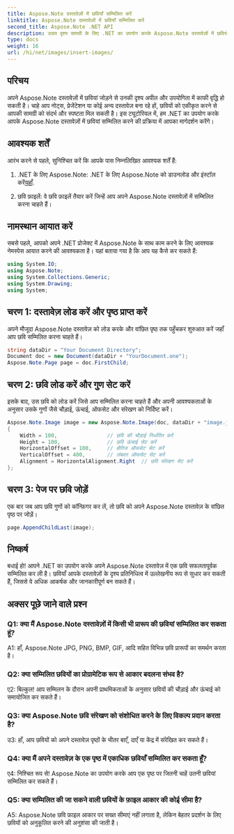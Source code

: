 ```yaml
---
title: Aspose.Note दस्तावेज़ों में छवियाँ सम्मिलित करें
linktitle: Aspose.Note दस्तावेज़ों में छवियाँ सम्मिलित करें
second_title: Aspose.Note .NET API
description: उन्नत दृश्य सामग्री के लिए .NET का उपयोग करके Aspose.Note दस्तावेज़ों में छवियों को निर्बाध रूप से सम्मिलित करना सीखें। आसान एकीकरण के लिए हमारी चरण-दर-चरण मार्गदर्शिका का पालन करें।
type: docs
weight: 16
url: /hi/net/images/insert-images/
---
```

## परिचय

अपने Aspose.Note दस्तावेज़ों में छवियां जोड़ने से उनकी दृश्य अपील और उपयोगिता में काफी वृद्धि हो सकती है। चाहे आप नोट्स, प्रेजेंटेशन या कोई अन्य दस्तावेज़ बना रहे हों, छवियों को एकीकृत करने से आपकी सामग्री को संदर्भ और स्पष्टता मिल सकती है। इस ट्यूटोरियल में, हम .NET का उपयोग करके आपके Aspose.Note दस्तावेज़ों में छवियां सम्मिलित करने की प्रक्रिया में आपका मार्गदर्शन करेंगे।

## आवश्यक शर्तें

आरंभ करने से पहले, सुनिश्चित करें कि आपके पास निम्नलिखित आवश्यक शर्तें हैं:

1.  .NET के लिए Aspose.Note: .NET के लिए Aspose.Note को डाउनलोड और इंस्टॉल करें[यहाँ](https://releases.aspose.com/note/net/).
   
2. छवि फ़ाइलें: वे छवि फ़ाइलें तैयार करें जिन्हें आप अपने Aspose.Note दस्तावेज़ों में सम्मिलित करना चाहते हैं।

## नामस्थान आयात करें

सबसे पहले, आपको अपने .NET प्रोजेक्ट में Aspose.Note के साथ काम करने के लिए आवश्यक नेमस्पेस आयात करने की आवश्यकता है। यहां बताया गया है कि आप यह कैसे कर सकते हैं:

```csharp
using System.IO;
using Aspose.Note;
using System.Collections.Generic;
using System.Drawing;
using System;
```

## चरण 1: दस्तावेज़ लोड करें और पृष्ठ प्राप्त करें

अपने मौजूदा Aspose.Note दस्तावेज़ को लोड करके और वांछित पृष्ठ तक पहुँचकर शुरुआत करें जहाँ आप छवि सम्मिलित करना चाहते हैं।

```csharp
string dataDir = "Your Document Directory";
Document doc = new Document(dataDir + "YourDocument.one");
Aspose.Note.Page page = doc.FirstChild;
```

## चरण 2: छवि लोड करें और गुण सेट करें

इसके बाद, उस छवि को लोड करें जिसे आप सम्मिलित करना चाहते हैं और अपनी आवश्यकताओं के अनुसार उसके गुणों जैसे चौड़ाई, ऊंचाई, ऑफसेट और संरेखण को निर्दिष्ट करें।

```csharp
Aspose.Note.Image image = new Aspose.Note.Image(doc, dataDir + "image.jpg")
{
    Width = 100,                // छवि की चौड़ाई निर्धारित करें
    Height = 100,               // छवि ऊंचाई सेट करें
    HorizontalOffset = 100,     // क्षैतिज ऑफसेट सेट करें
    VerticalOffset = 400,       // लंबवत ऑफसेट सेट करें
    Alignment = HorizontalAlignment.Right  // छवि संरेखण सेट करें
};
```

## चरण 3: पेज पर छवि जोड़ें

एक बार जब आप छवि गुणों को कॉन्फ़िगर कर लें, तो छवि को अपने Aspose.Note दस्तावेज़ के वांछित पृष्ठ पर जोड़ें।

```csharp
page.AppendChildLast(image);
```

## निष्कर्ष

बधाई हो! आपने .NET का उपयोग करके अपने Aspose.Note दस्तावेज़ में एक छवि सफलतापूर्वक सम्मिलित कर ली है। छवियाँ आपके दस्तावेज़ों के दृश्य प्रतिनिधित्व में उल्लेखनीय रूप से सुधार कर सकती हैं, जिससे वे अधिक आकर्षक और जानकारीपूर्ण बन सकते हैं।

## अक्सर पूछे जाने वाले प्रश्न

### Q1: क्या मैं Aspose.Note दस्तावेज़ों में किसी भी प्रारूप की छवियां सम्मिलित कर सकता हूं?

A1: हाँ, Aspose.Note JPG, PNG, BMP, GIF, आदि सहित विभिन्न छवि प्रारूपों का समर्थन करता है।

### Q2: क्या सम्मिलित छवियों का प्रोग्रामेटिक रूप से आकार बदलना संभव है?

ए2: बिल्कुल! आप सम्मिलन के दौरान अपनी प्राथमिकताओं के अनुसार छवियों की चौड़ाई और ऊंचाई को समायोजित कर सकते हैं।

### Q3: क्या Aspose.Note छवि संरेखण को संशोधित करने के लिए विकल्प प्रदान करता है?

उ3: हाँ, आप छवियों को अपने दस्तावेज़ पृष्ठों के भीतर बाएँ, दाएँ या केंद्र में संरेखित कर सकते हैं।

### Q4: क्या मैं अपने दस्तावेज़ के एक पृष्ठ में एकाधिक छवियाँ सम्मिलित कर सकता हूँ?

ए4: निश्चित रूप से! Aspose.Note का उपयोग करके आप एक पृष्ठ पर जितनी चाहें उतनी छवियां सम्मिलित कर सकते हैं।

### Q5: क्या सम्मिलित की जा सकने वाली छवियों के फ़ाइल आकार की कोई सीमा है?

A5: Aspose.Note छवि फ़ाइल आकार पर सख्त सीमाएं नहीं लगाता है, लेकिन बेहतर प्रदर्शन के लिए छवियों को अनुकूलित करने की अनुशंसा की जाती है।